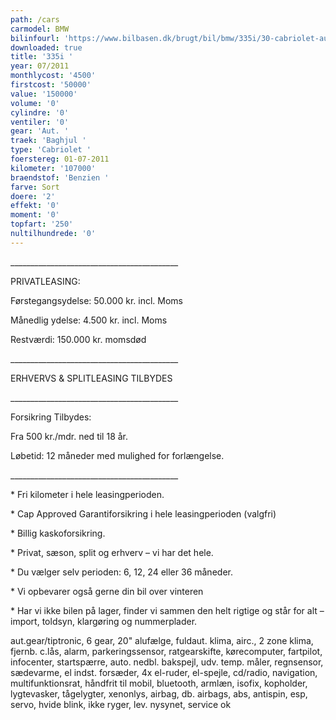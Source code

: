 ```yaml
---
path: /cars
carmodel: BMW
bilinfourl: 'https://www.bilbasen.dk/brugt/bil/bmw/335i/30-cabriolet-aut-2d/4000593'
downloaded: true
title: '335i '
year: 07/2011
monthlycost: '4500'
firstcost: '50000'
value: '150000'
volume: '0'
cylindre: '0'
ventiler: '0'
gear: 'Aut. '
traek: 'Baghjul '
type: 'Cabriolet '
foerstereg: 01-07-2011
kilometer: '107000'
braendstof: 'Benzien '
farve: Sort
doere: '2'
effekt: '0'
moment: '0'
topfart: '250'
nultilhundrede: '0'
---
```

\_\_\_\_\_\_\_\_\_\_\_\_\_\_\_\_\_\_\_\_\_\_\_\_\_\_\_\_\_\_\_\_\_\_\_\_\_\_\_\_\_\_

PRIVATLEASING:

Førstegangsydelse: 50.000 kr. incl. Moms

Månedlig ydelse: 4.500 kr. incl. Moms

Restværdi: 150.000 kr. momsdød

\_\_\_\_\_\_\_\_\_\_\_\_\_\_\_\_\_\_\_\_\_\_\_\_\_\_\_\_\_\_\_\_\_\_\_\_\_\_\_\_\_\_

ERHVERVS & SPLITLEASING TILBYDES

\_\_\_\_\_\_\_\_\_\_\_\_\_\_\_\_\_\_\_\_\_\_\_\_\_\_\_\_\_\_\_\_\_\_\_\_\_\_\_\_\_\_

Forsikring Tilbydes:

Fra 500 kr./mdr. ned til 18 år.

Løbetid: 12 måneder med mulighed for forlængelse.

\_\_\_\_\_\_\_\_\_\_\_\_\_\_\_\_\_\_\_\_\_\_\_\_\_\_\_\_\_\_\_\_\_\_\_\_\_\_\_\_\_\_

\* Fri kilometer i hele leasingperioden.

\* Cap Approved Garantiforsikring i hele leasingperioden (valgfri)

\* Billig kaskoforsikring.

\* Privat, sæson, split og erhverv – vi har det hele.

\* Du vælger selv perioden: 6, 12, 24 eller 36 måneder.

\* Vi opbevarer også gerne din bil over vinteren

\* Har vi ikke bilen på lager, finder vi sammen den helt rigtige og står for alt – import, toldsyn, klargøring og nummerplader.



aut.gear/tiptronic, 6 gear, 20" alufælge, fuldaut. klima, airc., 2 zone klima, fjernb. c.lås, alarm, parkeringssensor, ratgearskifte, kørecomputer, fartpilot, infocenter, startspærre, auto. nedbl. bakspejl, udv. temp. måler, regnsensor, sædevarme, el indst. forsæder, 4x el-ruder, el-spejle, cd/radio, navigation, multifunktionsrat, håndfrit til mobil, bluetooth, armlæn, isofix, kopholder, lygtevasker, tågelygter, xenonlys, airbag, db. airbags, abs, antispin, esp, servo, hvide blink, ikke ryger, lev. nysynet, service ok
